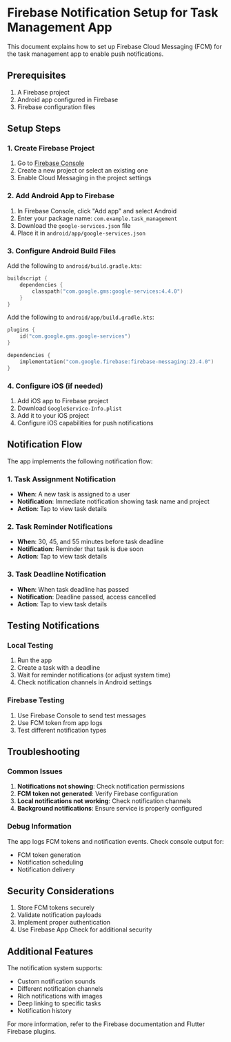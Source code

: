 # Firebase Notification Setup for Task Management App

This document explains how to set up Firebase Cloud Messaging (FCM) for the task management app to enable push notifications.

## Prerequisites

1. A Firebase project
2. Android app configured in Firebase
3. Firebase configuration files

## Setup Steps

### 1. Create Firebase Project

1. Go to [Firebase Console](https://console.firebase.google.com/)
2. Create a new project or select an existing one
3. Enable Cloud Messaging in the project settings

### 2. Add Android App to Firebase

1. In Firebase Console, click "Add app" and select Android
2. Enter your package name: `com.example.task_management`
3. Download the `google-services.json` file
4. Place it in `android/app/google-services.json`

### 3. Configure Android Build Files

Add the following to `android/build.gradle.kts`:

```kotlin
buildscript {
    dependencies {
        classpath("com.google.gms:google-services:4.4.0")
    }
}
```

Add the following to `android/app/build.gradle.kts`:

```kotlin
plugins {
    id("com.google.gms.google-services")
}

dependencies {
    implementation("com.google.firebase:firebase-messaging:23.4.0")
}
```

### 4. Configure iOS (if needed)

1. Add iOS app to Firebase project
2. Download `GoogleService-Info.plist`
3. Add it to your iOS project
4. Configure iOS capabilities for push notifications

## Notification Flow

The app implements the following notification flow:

### 1. Task Assignment Notification

- **When**: A new task is assigned to a user
- **Notification**: Immediate notification showing task name and project
- **Action**: Tap to view task details

### 2. Task Reminder Notifications

- **When**: 30, 45, and 55 minutes before task deadline
- **Notification**: Reminder that task is due soon
- **Action**: Tap to view task details

### 3. Task Deadline Notification

- **When**: When task deadline has passed
- **Notification**: Deadline passed, access cancelled
- **Action**: Tap to view task details

## Testing Notifications

### Local Testing

1. Run the app
2. Create a task with a deadline
3. Wait for reminder notifications (or adjust system time)
4. Check notification channels in Android settings

### Firebase Testing

1. Use Firebase Console to send test messages
2. Use FCM token from app logs
3. Test different notification types

## Troubleshooting

### Common Issues

1. **Notifications not showing**: Check notification permissions
2. **FCM token not generated**: Verify Firebase configuration
3. **Local notifications not working**: Check notification channels
4. **Background notifications**: Ensure service is properly configured

### Debug Information

The app logs FCM tokens and notification events. Check console output for:

- FCM token generation
- Notification scheduling
- Notification delivery

## Security Considerations

1. Store FCM tokens securely
2. Validate notification payloads
3. Implement proper authentication
4. Use Firebase App Check for additional security

## Additional Features

The notification system supports:

- Custom notification sounds
- Different notification channels
- Rich notifications with images
- Deep linking to specific tasks
- Notification history

For more information, refer to the Firebase documentation and Flutter Firebase plugins.
